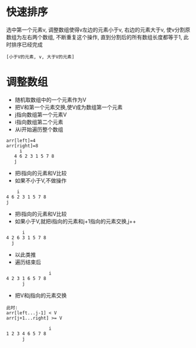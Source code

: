 # 快速排序

选中第一个元素v, 调整数组使得v左边的元素小于v, 右边的元素大于v, 使v分割原数组为左右两个数组, 不断重复这个操作, 直到分割后的所有数组长度都等于1, 此时排序已经完成

```
[小于V的元素, v, 大于V的元素]
```

# 调整数组
- 随机取数组中的一个元素作为V
- 把V和第一个元素交换,使V成为数组第一个元素
- j指向数组第一个元素V
- i指向数组第二个元素
- 从i开始遍历整个数组
```
arr[left]=4
arr[right]=8
     i
   4 6 2 3 1 5 7 8
   j
```
- 把i指向的元素和V比较
- 如果不小于V,不做操作
```
    i
4 6 2 3 1 5 7 8
j
```
- 把i指向的元素和V比较
- 如果小于V,就把i指向的元素和j+1指向的元素交换,j++
```
      i
4 2 6 3 1 5 7 8
  j
```
- 以此类推
- 遍历结束后
```
                i
4 2 3 1 6 5 7 8
      j
```
- 把V和j指向的元素交换
```
此时:
arr[left...j-1] < V
arr[j+1...right] >= V

                i
1 2 3 4 6 5 7 8
      j
```
